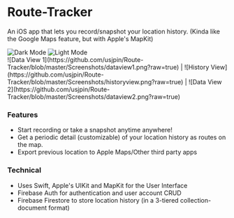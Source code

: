 # Route-Tracker
An iOS app that lets you record/snapshot your location history. (Kinda like the Google Maps feature, but with Apple's MapKit)

<div style="width:100%">
	<img src="https://github.com/usjpin/Route-Tracker/blob/master/Screenshots/darkmode.png?raw=true" alt="Dark Mode">
	<img src="https://github.com/usjpin/Route-Tracker/blob/master/Screenshots/lightmode.png?raw=true" alt="Light Mode">
</div>

<div style="width:100%">![Data View 1](https://github.com/usjpin/Route-Tracker/blob/master/Screenshots/dataview1.png?raw=true) | ![History View](https://github.com/usjpin/Route-Tracker/blob/master/Screenshots/historyview.png?raw=true) | ![Data View 2](https://github.com/usjpin/Route-Tracker/blob/master/Screenshots/dataview2.png?raw=true)</div>

### Features
- Start recording or take a snapshot anytime anywhere!
- Get a periodic detail (customizable) of your location history as routes on the map.
- Export previous location to Apple Maps/Other third party apps

### Technical
- Uses Swift, Apple's UIKit and MapKit for the User Interface
- Firebase Auth for authentication and user account CRUD
- Firebase Firestore to store location history (in a 3-tiered collection-document format)
